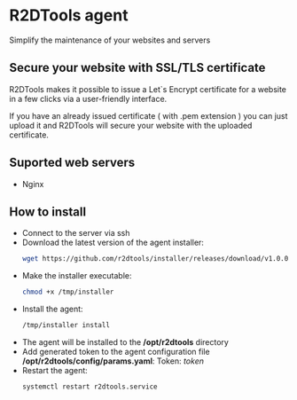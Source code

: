 # R2DTools agent
Simplify the maintenance of your websites and servers

## Secure your website with SSL/TLS certificate

R2DTools makes it possible to issue a Let`s Encrypt certificate for a website in a few clicks via a user-friendly interface.

If you have an already issued certificate ( with .pem extension ) you can just upload it and R2DTools will secure your website with the uploaded certificate.

## Suported web servers

* Nginx

## How to install

* Connect to the server via ssh
* Download the latest version of the agent installer:
  ```bash 
  wget https://github.com/r2dtools/installer/releases/download/v1.0.0/installer
  ```
* Make the installer executable:
  ```bash
  chmod +x /tmp/installer
  ```
* Install the agent:
  ```bash
  /tmp/installer install
  ```
* The agent will be installed to the <strong>/opt/r2dtools</strong> directory
* Add generated token to the agent configuration file <strong>/opt/r2dtools/config/params.yaml</strong>: Token: <em>token</em>
* Restart the agent:
  ```bash
  systemctl restart r2dtools.service
  ```
